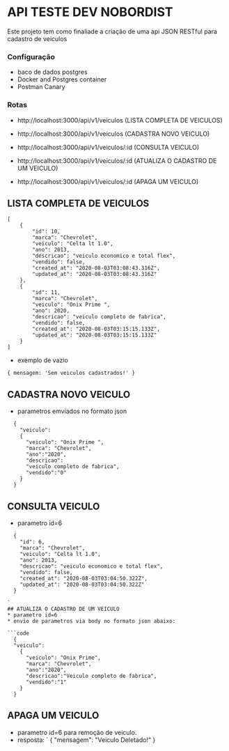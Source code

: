 # API TESTE DEV NOBORDIST

Este projeto tem como finaliade a criação de uma api JSON RESTful para cadastro de veiculos

### Configuração 
* baco de dados postgres 
* Docker and Postgres container
* Postman Canary

### Rotas 

* http://localhost:3000/api/v1/veiculos (LISTA COMPLETA DE VEICULOS)

* http://localhost:3000/api/v1/veiculos (CADASTRA NOVO VEICULO)

* http://localhost:3000/api/v1/veiculos/:id (CONSULTA VEICULO)

* http://localhost:3000/api/v1/veiculos/:id (ATUALIZA O CADASTRO DE UM VEICULO)

* http://localhost:3000/api/v1/veiculos/:id (APAGA UM VEICULO)

## LISTA COMPLETA DE VEICULOS

```code
[
    {
        "id": 10,
        "marca": "Chevrolet",
        "veiculo": "Celta lt 1.0",
        "ano": 2013,
        "descricao": "veiculo economico e total flex",
        "vendido": false,
        "created_at": "2020-08-03T03:08:43.316Z",
        "updated_at": "2020-08-03T03:08:43.316Z"
    },
    {
        "id": 11,
        "marca": "Chevrolet",
        "veiculo": "Onix Prime ",
        "ano": 2020,
        "descricao": "veiculo completo de fabrica",
        "vendido": false,
        "created_at": "2020-08-03T03:15:15.133Z",
        "updated_at": "2020-08-03T03:15:15.133Z"
    }
]
```
* exemplo de vazio

`
  {
    mensagem: 'Sem veiculos cadastrados!'
  }
`
## CADASTRA NOVO VEICULO
* parametros emviados no formato json

```code
  {
    "veiculo":
    {
      "veiculo": "Onix Prime ",
      "marca": "Chevrolet",
      "ano":"2020",
      "descricao":
      "veiculo completo de fabrica",
      "vendido":"0"
    }
  }
```
## CONSULTA VEICULO
* parametro id=6

```code
  {
    "id": 6,
    "marca": "Chevrolet",
    "veiculo": "Celta lt 1.0",
    "ano": 2013,
    "descricao": "veiculo economico e total flex",
    "vendido": false,
    "created_at": "2020-08-03T03:04:50.322Z",
    "updated_at": "2020-08-03T03:04:50.322Z"
  }

`
## ATUALIZA O CADASTRO DE UM VEICULO
* parametro id=6
* envio de parametros via body no formato json abaixo:

```code
  {
  "veiculo":
    {
      "veiculo": "Onix Prime",
      "marca": "Chevrolet",
      "ano":"2020",
      "descricao":"Veiculo completo de fabrica",
      "vendido":"1"
    }
  }
```
## APAGA UM VEICULO

* parametro id=6 para remoção de veiculo.
* resposta:
`
{
  "mensagem": "Veiculo Deletado!"
}
```
